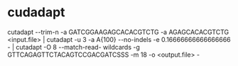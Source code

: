 # cudadapt




cutadapt --trim-n -a GATCGGAAGAGCACACGTCTG -a AGAGCACACGTCTG <input.file> | cutadapt -u 3 -a A{100} --no-indels -e 0.16666666666666666 - | cutadapt -O 8 --match-read- wildcards -g GTTCAGAGTTCTACAGTCCGACGATCSSS -m 18 -o <output.file> -





